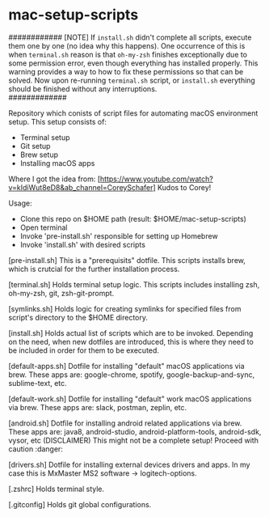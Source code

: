 # mac-setup-scripts

############
[NOTE] If `install.sh` didn't complete all scripts, execute them one by one (no idea why this happens). 
One occurrence of this is when `terminal.sh` reason is that `oh-my-zsh` finishes exceptionally due to some permission error, even though everything has installed properly. This warning provides a way to how to fix these permissions so that can be solved. Now upon re-running `terminal.sh` script, or `install.sh` everything should be finished without any interruptions.  
#############

Repository which conists of script files for automating macOS environment setup. 
This setup consists of:
- Terminal setup
- Git setup
- Brew setup
- Installing macOS apps

Where I got the idea from: [https://www.youtube.com/watch?v=kIdiWut8eD8&ab_channel=CoreySchafer]
Kudos to Corey!

Usage:
- Clone this repo on $HOME path (result: $HOME/mac-setup-scripts)
- Open terminal
- Invoke 'pre-install.sh' responsible for setting up Homebrew
- Invoke 'install.sh' with desired scripts

[pre-install.sh] 
This is a "prerequisits" dotfile. 
This scripts installs brew, which is crutcial for the further installation process.

[terminal.sh] 
Holds terminal setup logic.
This scripts includes installing zsh, oh-my-zsh, git, zsh-git-prompt.

[symlinks.sh]
Holds logic for creating symlinks for specified files from script's directory to the $HOME directory.

[install.sh] 
Holds actual list of scripts which are to be invoked.
Depending on the need, when new dotfiles are introduced, this is where they need to be included in order for them to be executed. 

[default-apps.sh] 
Dotfile for installing "default" macOS applications via brew. 
These apps are: google-chrome, spotify, google-backup-and-sync, sublime-text, etc.

[default-work.sh]
Dotfile for installing "default" work macOS applications via brew.
These apps are: slack, postman, zeplin, etc.

[android.sh]
Dotfile for installing android related applications via brew.
These apps are: java8, android-studio, android-platform-tools, android-sdk, vysor, etc
(DISCLAIMER) This might not be a complete setup! Proceed with caution :danger:

[drivers.sh]
Dotfile for installing external devices drivers and apps.
In my case this is MxMaster MS2 software -> logitech-options.

[.zshrc]
Holds terminal style.

[.gitconfig]
Holds git global configurations.

